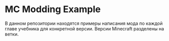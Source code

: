# MC Modding Example
В данном репозитории находятся примеры написания мода по каждой главе учебника для конкретной версии.
Версии Minecraft разделены на ветки.

